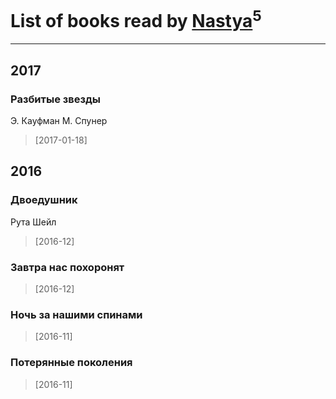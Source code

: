 # List of books read by [Nastya](https://www.facebook.com/app_scoped_user_id/891082154292809/)<sup>5</sup>
---

## 2017

### Разбитые звезды
Э. Кауфман М. Спунер
> [2017-01-18] 



## 2016

### Двоедушник
Рута Шейл
> [2016-12] 


### Завтра нас похоронят
> [2016-12] 


### Ночь за нашими спинами
> [2016-11] 


### Потерянные поколения
> [2016-11] 



